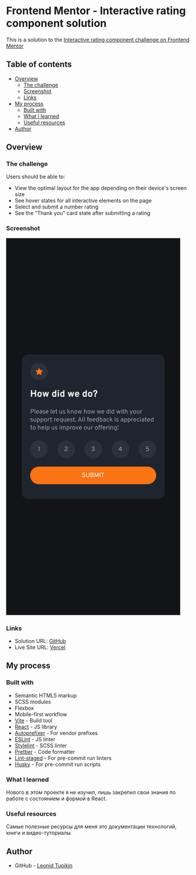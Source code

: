 # Frontend Mentor - Interactive rating component solution

This is a solution to
the [Interactive rating component challenge on Frontend Mentor](https://www.frontendmentor.io/challenges/interactive-rating-component-koxpeBUmI)

## Table of contents

- [Overview](#overview)
    - [The challenge](#the-challenge)
    - [Screenshot](#screenshot)
    - [Links](#links)
- [My process](#my-process)
    - [Built with](#built-with)
    - [What I learned](#what-i-learned)
    - [Useful resources](#useful-resources)
- [Author](#author)


## Overview

### The challenge

Users should be able to:

- View the optimal layout for the app depending on their device's screen size
- See hover states for all interactive elements on the page
- Select and submit a number rating
- See the "Thank you" card state after submitting a rating


### Screenshot

![](./screenshots/mobile-screenshot.png)


### Links

- Solution URL: [GitHub](https://github.com/MarkGrushevski/interactive-rating-component)
- Live Site URL: [Vercel](https://interactive-rating-component-one-eta.vercel.app/)


## My process

### Built with

- Semantic HTML5 markup
- SCSS modules
- Flexbox
- Mobile-first workflow
- [Vite](https://vitejs.dev/) - Build tool
- [React](https://reactjs.org/) - JS library
- [Autoprefixer](https://github.com/postcss/autoprefixer) - For vendor prefixes
- [ESLint](https://eslint.org/) - JS linter
- [Stylelint](https://stylelint.io/) - SCSS linter
- [Prettier](https://prettier.io/) - Code formatter
- [Lint-staged](https://github.com/okonet/lint-staged) - For pre-commit run linters
- [Husky](https://typicode.github.io/husky/#/) - For pre-commit run scripts


### What I learned

Нового в этом проекте я не изучил, лишь закрепил свои знания по работе с состоянием и формой в React.


### Useful resources

Самые полезные ресурсы для меня это документации технологий, книги и видео-туториалы


## Author

- GitHub - [Leonid Tupikin](https://github.com/MarkGrushevski)
